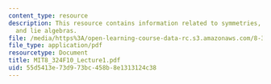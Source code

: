 ```yaml
---
content_type: resource
description: This resource contains information related to symmetries, lie groups
  and lie algebras.
file: /media/https%3A/open-learning-course-data-rc.s3.amazonaws.com/8-324-relativistic-quantum-field-theory-ii-fall-2010/55d5413e73d973bc458b8e1313124c38_MIT8_324F10_Lecture1.pdf
file_type: application/pdf
resourcetype: Document
title: MIT8_324F10_Lecture1.pdf
uid: 55d5413e-73d9-73bc-458b-8e1313124c38
---
```

